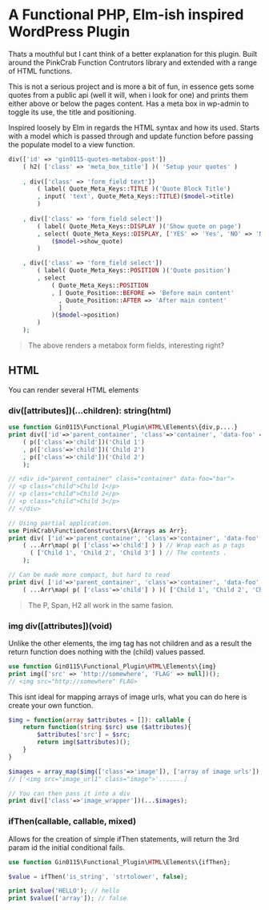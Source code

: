 # A Functional PHP, Elm-ish inspired WordPress Plugin

Thats a mouthful but I cant think of a better explanation for this plugin. Built around the PinkCrab Function Contrutors library and extended with a range of HTML functions. 

This is not a serious project and is more a bit of fun, in essence gets some quotes from a public api (well it will, when i look for one) and prints them either above or below the pages content. Has a meta box in wp-admin to toggle its use, the title and positioning.

Inspired loosely by Elm in regards the HTML syntax and how its used. Starts with a model which is passed through and update function before passing the populate model to a view function. 

```php
div(['id' => 'gin0115-quotes-metabox-post'])
    ( h2( ['class' => 'meta_box_title'] )( 'Setup your quotes' )
        
    , div(['class' => 'form_field text'])
        ( label( Quote_Meta_Keys::TITLE )('Quote Block Title')
        , input( 'text', Quote_Meta_Keys::TITLE)($model->title)
        )
        
    , div(['class' => 'form_field select'])
        ( label( Quote_Meta_Keys::DISPLAY )('Show quote on page')
        , select( Quote_Meta_Keys::DISPLAY, ['YES' => 'Yes', 'NO' => 'No'])
            ($model->show_quote)
        )

    , div(['class' => 'form_field select'])
        ( label( Quote_Meta_Keys::POSITION )('Quote position')
        , select
            ( Quote_Meta_Keys::POSITION 
            , [ Quote_Position::BEFORE => 'Before main content'
              , Quote_Position::AFTER => 'After main content'
              ]
            )($model->position)
        )
    );
```
> The above renders a metabox form fields, interesting right?

## HTML

You can render several HTML elements

### div([attributes])(...children): string(html)
```php
use function Gin0115\Functional_Plugin\HTML\Elements\{div,p....}
print div(['id'=>'parent_container', 'class'=>'container', 'data-foo' => 'bar'])
    ( p(['class'=>'child'])('Child 1')
    , p(['class'=>'child'])('Child 2')
    , p(['class'=>'child'])('Child 2')        
    );

// <div id="parent_container" class="container" data-foo="bar">
// <p class="child">Child 1</p>
// <p class="child">Child 2</p>
// <p class="child">Child 3</p>
// </div>

// Using partial application.
use PinkCrab\FunctionConstructors\{Arrays as Arr};
print div( ['id'=>'parent_container', 'class'=>'container', 'data-foo' => 'bar'] )
    ( ...Arr\map( p( ['class'=>'child'] ) ) // Wrap each as p tags
      ( ['Child 1', 'Child 2', 'Child 3'] ) // The contents .
    );

// Can be made more compact, but hard to read
print div( ['id'=>'parent_container', 'class'=>'container', 'data-foo' => 'bar'] )
    ( ...Arr\map( p( ['class'=>'child'] ) )( ['Child 1', 'Child 2', 'Child 3'] ) );
```
> The P, Span, H2 all work in the same fasion.

### img div([attributes])(void)
Unlike the other elements, the img tag has not children and as a result the return function does nothing with the (child) values passed.
```php
use function Gin0115\Functional_Plugin\HTML\Elements\{img}
print img(['src' => 'http://somewhere', 'FLAG' => null])();
// <img src="http://somewhere" FLAG>
```
This isnt ideal for mapping arrays of image urls, what you can do here is create your own function.
```php
$img = function(array $attributes = []): callable {
    return function(string $src) use ($attributes){
        $attributes['src'] = $src;
        return img($attributes)();
    }
}

$images = array_map($img(['class'=>'image']), ['array of image urls']);
// ['<img src="image_url1" class="image">'.......]

// You can then pass it into a div
print div(['class'=>'image_wrapper'])(...$images);
```
### ifThen(callable, callable, mixed)

Allows for the creation of simple ifThen statements, will return the 3rd param id the initial conditional fails.
```php
use function Gin0115\Functional_Plugin\HTML\Elements\{ifThen};

$value = ifThen('is_string', 'strtolower', false);

print $value('HELLO'); // hello
print $value(['array']); // false
```